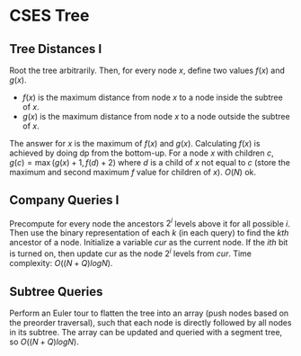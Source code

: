 # CSES Tree

## Tree Distances I
Root the tree arbitrarily. Then, for every node $x$, define two values $f(x)$ and $g(x)$.
 - $f(x)$ is the maximum distance from node $x$ to a node inside the subtree of $x$. 
 - $g(x)$ is the maximum distance from node $x$ to a node outside the subtree of $x$.

The answer for $x$ is the maximum of $f(x)$ and $g(x)$. Calculating $f(x)$ is achieved by doing dp from the bottom-up. For a node $x$ with children $c$, $g(c)=\max(g(x)+1,f(d)+2)$ where $d$ is a child of $x$ not equal to $c$ (store the maximum and second maximum $f$ value for children of $x$). $O(N)$ ok.

## Company Queries I
Precompute for every node the ancestors $2^i$ levels above it for all possible $i$. Then use the binary representation of each $k$ (in each query) to find the $kth$ ancestor of a node. Initialize a variable $cur$ as the current node. If the $ith$ bit is turned on, then update cur as the node $2^i$ levels from $cur$. Time complexity: $O((N+Q)logN)$.

## Subtree Queries
Perform an Euler tour to flatten the tree into an array (push nodes based on the preorder traversal), such that each node is directly followed by all nodes in its subtree. The array can be updated and queried with a segment tree, so $O((N+Q)logN)$.